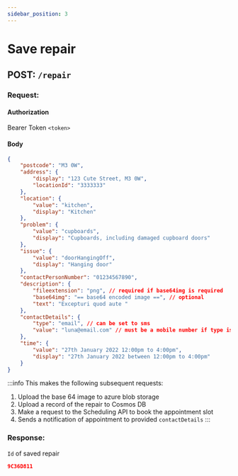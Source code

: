 ```yaml
---
sidebar_position: 3
---
```


# Save repair

## POST: `/repair`

### Request:

#### Authorization

Bearer Token `<token>`

#### Body

```json
{
    "postcode": "M3 0W",
    "address": {
        "display": "123 Cute Street, M3 0W",
        "locationId": "3333333"
    },
    "location": {
        "value": "kitchen",
        "display": "Kitchen"
    },
    "problem": {
        "value": "cupboards",
        "display": "Cupboards, including damaged cupboard doors"
    },
    "issue": {
        "value": "doorHangingOff",
        "display": "Hanging door"
    },
    "contactPersonNumber": "01234567890",
    "description": {
        "fileextension": "png", // required if base64img is required
        "base64img": "== base64 encoded image ==", // optional
        "text": "Excepturi quod aute "
    },
    "contactDetails": {
        "type": "email", // can be set to sms
        "value": "luna@email.com" // must be a mobile number if type is sms
    },
    "time": {
        "value": "27th January 2022 12:00pm to 4:00pm",
        "display": "27th January 2022 between 12:00pm to 4:00pm"
    }
}
```
:::info
This makes the following subsequent requests:
1. Upload the base 64 image to azure blob storage
2. Upload a record of the repair to Cosmos DB
3. Make a request to the Scheduling API to book the appointment slot
4. Sends a notification of appointment to provided `contactDetails`
:::

### Response:

`Id` of saved repair

```json
9C36D811
```
